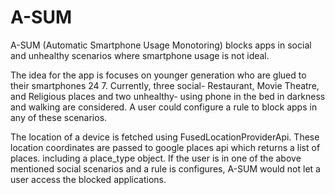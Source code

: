 # A-SUM
A-SUM (Automatic Smartphone Usage Monotoring) blocks apps in social and unhealthy scenarios where smartphone usage is not ideal.

The idea for the app is focuses on younger generation who are glued to their smartphones 24 7. Currently, three social- Restaurant, Movie Theatre, and Religious places and two unhealthy- using phone in the bed in darkness and walking are considered. A user could configure a rule to block apps in any of these scenarios. 

The location of a device is fetched using FusedLocationProviderApi. These location coordinates are passed to google places api which returns a list of places. including a place_type object. If the user is in one of the above mentioned social scenarios and a rule is configures, A-SUM would not let a user access the blocked applications.

